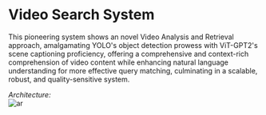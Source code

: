 # Video Search System  

This pioneering system shows an novel Video Analysis and Retrieval approach, amalgamating YOLO's object detection prowess with ViT-GPT2's scene captioning proficiency, offering a comprehensive and context-rich comprehension of video content while enhancing natural language understanding for more effective query matching, culminating in a scalable, robust, and quality-sensitive system.
   
*Architecture:*     
![ar](https://github.com/bibasrairockz/Video-Search-System/assets/130794180/b4219de7-cf23-45e7-8f83-b3d6fb23fbc3)
